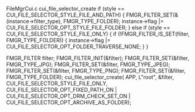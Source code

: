 FileMgrCui.c
cui_file_selector_create
if (style == CUI_FILE_SELECTOR_STYLE_FILE_AND_PATH)
{
    FMGR_FILTER_SET(&(instance->filter_type), FMGR_TYPE_FOLDER);
    instance->flag |= CUI_FILE_SELECTOR_OPT_STYLE_FILE_FOLDER;
}
else if (style == CUI_FILE_SELECTOR_STYLE_FILE_ONLY)
{
    if (!FMGR_FILTER_IS_SET(filter, FMGR_TYPE_FOLDER))
    {
        instance->flag |= CUI_FILE_SELECTOR_OPT_FOLDER_TRAVERSE_NONE;
    }
}

FMGR_FILTER filter;
FMGR_FILTER_INIT(&filter);
FMGR_FILTER_SET(&filter, FMGR_TYPE_JPG);
FMGR_FILTER_SET(&filter, FMGR_TYPE_JPEG);
FMGR_FILTER_SET(&filter, FMGR_TYPE_PNG);
FMGR_FILTER_SET(&filter, FMGR_TYPE_FOLDER);
cui_file_selector_create(
    APP,
    L"root",
    &filter,
    CUI_FILE_SELECTOR_STYLE_FILE_ONLY,
    CUI_FILE_SELECTOR_OPT_FIXED_PATH_ON | CUI_FILE_SELECTOR_OPT_DRM_CHECK_SET_ON | CUI_FILE_SELECTOR_OPT_ARCHIVE_AS_FOLDER);
